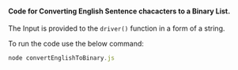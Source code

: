 #### Code for Converting English Sentence chacacters to a Binary List.

The Input is provided to the ```driver()``` function in a form of a string.

To run the code use the below command:
```javascript
node convertEnglishToBinary.js
```
